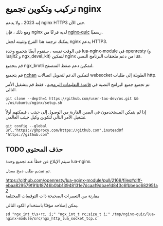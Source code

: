 # تركيب وتكوين تجميع nginx

إنه 2023 ، ولا يدعم nginx HTTP3 حتى الآن.

ومع ذلك ، فإن nginx لديه فرعًا من [nginx-quic](https://quic.nginx.org) رسميًا.

يمكنك ترجمة هذا الفرع وتثبيته لجعل nginx يدعم HTTP3.

في الوقت نفسه ، سنقوم أيضًا بتجميع وحدة lua-nginx-module في openresty (و luajit2 و ngx_devel_kit) لتمكين nginx من دعم ملحقات البرنامج النصي lua.

قم بتجميع ngx_brotli لتمكين دعم ضغط المتصفح.

قم بتجميع [nchan](https://github.com/slact/nchan) لتمكين الدعم لتحويل اتصالات websocket الطويلة إلى طلبات http.

تم تجميع جميع البرامج النصية في [قاعدة التعليمات البرمجية](https://github.com/user-tax-dev/os) ، فقط قم بتشغيل الأمر التالي.

```
git clone --depth=1 https://github.com/user-tax-dev/os.git && ./os/ubuntu/nginx/setup.sh
```

إذا لم يتمكن المستخدمون في الصين القارية من الوصول إلى جيثب ، فيمكنهم أولاً تشغيل الأمر التالي لتكوين وكيل جيثب العالمي.

```
git config --global url."https://ghproxy.com/https://github.com".insteadOf "https://github.com"
```

## TODO حذف المحتوى

سيتم الإبلاغ عن خطأ عند تجميع وحدة lua-nginx.

تم تقديم طلب دمج معدل.

https://github.com/openresty/lua-nginx-module/pull/2168/files#diff-ebaa829579f91b18746b0bb13948131e7dcaa19dbae1d843c6fbbebc682951a2<br>مقارنة بين التعبيرات الصحيحة ذات التوقيعات المختلفة

يمكن إصلاحه مؤقتًا باستخدام الكود التالي.

```
sd "ngx_int_t\s+rc, i;" "ngx_int_t rc;size_t i;" /tmp/nginx-quic/lua-nginx-module/src/ngx_http_lua_socket_tcp.c
```